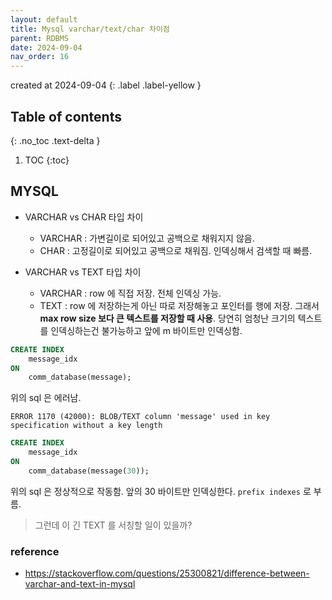```yaml
---
layout: default
title: Mysql varchar/text/char 차이점
parent: RDBMS
date: 2024-09-04
nav_order: 16
---
```


created at 2024-09-04
{: .label .label-yellow }

## Table of contents
{: .no_toc .text-delta }

1. TOC
{:toc}

## MYSQL

* VARCHAR vs CHAR 타입 차이
  * VARCHAR : 가변길이로 되어있고 공백으로 채워지지 않음.
  * CHAR : 고정길이로 되어있고 공백으로 채워짐. 인덱싱해서 검색할 때 빠름.

* VARCHAR vs TEXT 타입 차이
  * VARCHAR : row 에 직접 저장. 전체 인덱싱 가능.
  * TEXT : row 에 저장하는게 아닌 따로 저장해놓고 포인터를 행에 저장. 그래서 **max row size 보다 큰 텍스트를 저장할 때 사용**. 당연히 엄청난 크기의 텍스트를 인덱싱하는건 불가능하고 앞에 m 바이트만 인덱싱함.

```sql
CREATE INDEX
    message_idx
ON
    comm_database(message);
```

위의 sql 은 에러남.

```
ERROR 1170 (42000): BLOB/TEXT column 'message' used in key specification without a key length
```

```sql
CREATE INDEX
    message_idx
ON
    comm_database(message(30));
```

위의 sql 은 정상적으로 작동함. 앞의 30 바이트만 인덱싱한다. `prefix indexes` 로 부름.

> 그런데 이 긴 TEXT 를 서칭할 일이 있을까?

### reference 
* https://stackoverflow.com/questions/25300821/difference-between-varchar-and-text-in-mysql